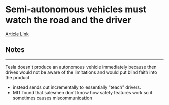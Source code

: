 # Semi-autonomous vehicles must watch the road and the driver
[Article Link ](https://www.brookings.edu/blog/techtank/2017/01/30/semi-autonomous-vehicles-must-watch-the-road-and-the-driver/)


## Notes
---
Tesla doesn't produce an autonomous vehicle immediately  because then drives would not be aware of the limitations and would put blind faith into the product
- instead sends out incrementally to essentially "teach" drivers. 
- MIT found that salesmen don't know how safety features work so it sometimes causes miscommunication
